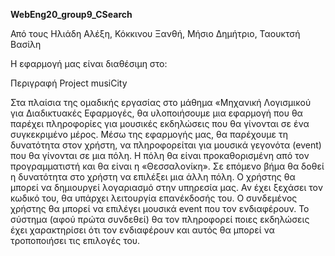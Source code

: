 <b>WebEng20_group9_CSearch</b>

Από τους
Ηλιάδη Αλέξη, Κόκκινου Ξανθή, Μήσιο Δημήτριο, Ταουκτσή Βασίλη

Η εφαρμογή μας είναι διαθέσιμη στο:


Περιγραφή Project musiCity

Στα πλαίσια της ομαδικής εργασίας στο μάθημα «Μηχανική Λογισμικού για Διαδικτυακές Εφαρμογές, θα υλοποιήσουμε μια εφαρμογή που θα παρέχει πληροφορίες για μουσικές εκδηλώσεις που θα γίνονται σε ένα συγκεκριμένο μέρος. Μέσω της εφαρμογής μας, θα παρέχουμε τη δυνατότητα στον χρήστη, να πληροφορείται για μουσικά γεγονότα (event) που θα γίνονται σε μια πόλη. Η πόλη θα είναι προκαθορισμένη από τον προγραμματιστή και θα είναι η «Θεσσαλονίκη». Σε επόμενο βήμα θα δοθεί η δυνατότητα στο χρήστη να επιλέξει μια άλλη πόλη. Ο χρήστης θα μπορεί να δημιουργεί λογαριασμό στην υπηρεσία μας. Αν έχει ξεχάσει τον κωδικό του, θα υπάρχει λειτουργία επανέκδοσής του. Ο συνδεμένος  χρήστης  θα μπορεί να επιλέγει μουσικά event που τον ενδιαφέρουν. Το σύστημα (αφού πρώτα συνδεθεί) θα τον πληροφορεί ποιες εκδηλώσεις έχει χαρακτηρίσει ότι τον ενδιαφέρουν και αυτός θα μπορεί να τροποποιήσει τις επιλογές του.

